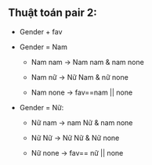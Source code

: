 ## Thuật toán pair 2:

- Gender + fav

* Gender = Nam
    - Nam nam -> Nam nam & nam none

    - Nam nữ -> Nữ Nam & nữ none

    - Nam none -> fav==nam || none

* Gender = Nữ:
    - Nữ nam -> nam Nữ & nam none

    - Nữ Nữ -> Nữ Nữ & Nữ none

    - Nữ none -> fav== nữ || none